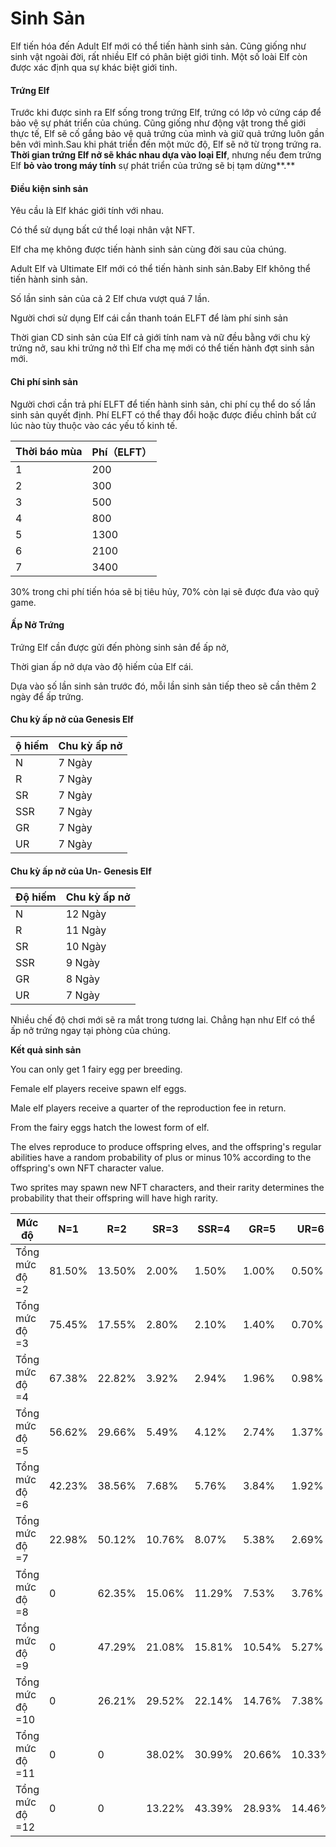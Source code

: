 # Sinh Sản

Elf tiến hóa đến Adult Elf mới có thể tiến hành sinh sản. Cũng giống như sinh vật ngoài đời, rất nhiều Elf có phân biệt giới tinh. Một số loài Elf còn được xác định qua sự khác biệt giới tinh.

#### **Trứng Elf**

Trước khi được sinh ra Elf sống trong trứng Elf, trứng có lớp vỏ cứng cáp để bảo vệ sự phát triển của chúng. Cũng giống như động vật trong thế giới thực tế, Elf sẽ cố gắng bảo vệ quả trứng của mình và giữ quả trứng luôn gần bên với mình.Sau khi phát triển đến một mức độ, Elf sẽ nở từ trong trứng ra. **Thời gian trứng Elf nở sẽ khác nhau dựa vào loại Elf**, nhưng nếu đem trứng Elf **bỏ vào trong máy tính** sự phát triển của trứng sẽ bị tạm dừng**.**

#### **Điều kiện sinh sản**

Yêu cầu là Elf khác giới tính với nhau.

Có thể sử dụng bất cứ thể loại nhân vật NFT.

Elf cha mẹ không được tiến hành sinh sản cùng đời sau của chúng.

Adult Elf và Ultimate Elf mới có thể tiến hành sinh sản.Baby Elf không thể tiến hành sinh sản.

Số lần sinh sản của cả 2 Elf chưa vượt quá 7 lần.

Người chơi sử dụng Elf cái cần thanh toán ELFT để làm phí sinh sản

Thời gian CD sinh sản của Elf cả giới tính nam và nữ đều bằng với chu kỳ trứng nở, sau khi trứng nở thì Elf cha mẹ mới có thể tiến hành đợt sinh sản mới.

#### **Chi phí sinh sản**

Người chơi cần trả phí ELFT để tiến hành sinh sản, chi phí cụ thể do số lần sinh sản quyết định. Phí ELFT có thể thay đổi hoặc được điều chỉnh bất cứ lúc nào tùy thuộc vào các yếu tố kinh tế.

| Thời báo mùa | Phí（ELFT） |
| ------------ | --------- |
| 1            | 200       |
| 2            | 300       |
| 3            | 500       |
| 4            | 800       |
| 5            | 1300      |
| 6            | 2100      |
| 7            | 3400      |

30% trong chi phí tiến hóa sẽ bị tiêu hủy, 70% còn lại sẽ được đưa vào quỹ game.

#### **Ấp Nở Trứng**

Trứng Elf cần được gửi đến phòng sinh sản để ấp nở,

Thời gian ấp nở dựa vào độ hiếm của Elf cái.

Dựa vào số lần sinh sản trước đó, mỗi lần sinh sản tiếp theo sẽ cần thêm 2 ngày để ấp trứng.

#### **Chu kỳ ấp nở của Genesis Elf**

| ộ hiếm | Chu kỳ ấp nở |
| ------ | ------------ |
| N      | 7 Ngày       |
| R      | 7 Ngày       |
| SR     | 7 Ngày       |
| SSR    | 7 Ngày       |
| GR     | 7 Ngày       |
| UR     | 7 Ngày       |

#### **Chu kỳ ấp nở của Un- Genesis Elf**

| Độ hiếm | Chu kỳ ấp nở |
| ------- | ------------ |
| N       | 12 Ngày      |
| R       | 11 Ngày      |
| SR      | 10 Ngày      |
| SSR     | 9 Ngày       |
| GR      | 8 Ngày       |
| UR      | 7 Ngày       |

Nhiều chế độ chơi mới sẽ ra mắt trong tương lai. Chẳng hạn như Elf có thể ấp nở trứng ngay tại phòng của chúng.

**Kết quả sinh sản**

You can only get 1 fairy egg per breeding.

Female elf players receive spawn elf eggs.

Male elf players receive a quarter of the reproduction fee in return.

From the fairy eggs hatch the lowest form of elf.

The elves reproduce to produce offspring elves, and the offspring's regular abilities have a random probability of plus or minus 10% according to the offspring's own NFT character value.

Two sprites may spawn new NFT characters, and their rarity determines the probability that their offspring will have high rarity.

| Mức độ          | N=1    | R=2    | SR=3   | SSR=4  | GR=5   | UR=6   |
| --------------- | ------ | ------ | ------ | ------ | ------ | ------ |
| Tổng mức độ =2  | 81.50% | 13.50% | 2.00%  | 1.50%  | 1.00%  | 0.50%  |
| Tổng mức độ =3  | 75.45% | 17.55% | 2.80%  | 2.10%  | 1.40%  | 0.70%  |
| Tổng mức độ =4  | 67.38% | 22.82% | 3.92%  | 2.94%  | 1.96%  | 0.98%  |
| Tổng mức độ =5  | 56.62% | 29.66% | 5.49%  | 4.12%  | 2.74%  | 1.37%  |
| Tổng mức độ =6  | 42.23% | 38.56% | 7.68%  | 5.76%  | 3.84%  | 1.92%  |
| Tổng mức độ =7  | 22.98% | 50.12% | 10.76% | 8.07%  | 5.38%  | 2.69%  |
| Tổng mức độ =8  | 0      | 62.35% | 15.06% | 11.29% | 7.53%  | 3.76%  |
| Tổng mức độ =9  | 0      | 47.29% | 21.08% | 15.81% | 10.54% | 5.27%  |
| Tổng mức độ =10 | 0      | 26.21% | 29.52% | 22.14% | 14.76% | 7.38%  |
| Tổng mức độ =11 | 0      | 0      | 38.02% | 30.99% | 20.66% | 10.33% |
| Tổng mức độ =12 | 0      | 0      | 13.22% | 43.39% | 28.93% | 14.46% |

